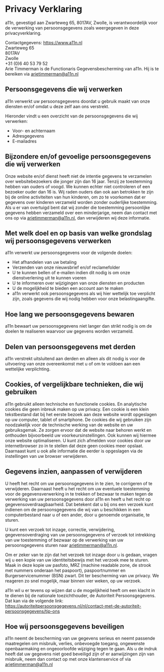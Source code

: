 # Privacy Verklaring

a11n, gevestigd aan Zwarteweg 65, 8017AV, Zwolle, is verantwoordelijk voor de verwerking van persoonsgegevens zoals weergegeven in deze privacyverklaring.

Contactgegevens:
https://www.a11n.nl  
Zwarteweg 65  
8017AV  
Zwolle  
+31 (0)6 40 53 79 52  
Arie Timmerman is de Functionaris Gegevensbescherming van a11n. Hij is te bereiken via arietimmerman@a11n.nl

## Persoonsgegevens die wij verwerken

a11n verwerkt uw persoonsgegevens doordat u gebruik maakt van onze diensten en/of omdat u deze zelf aan ons verstrekt.

Hieronder vindt u een overzicht van de persoonsgegevens die wij verwerken:

- Voor- en achternaam
- Adresgegevens
- E-mailadres


## Bijzondere en/of gevoelige persoonsgegevens die wij verwerken

Onze website en/of dienst heeft niet de intentie gegevens te verzamelen over websitebezoekers die jonger zijn dan 16 jaar. Tenzij ze toestemming hebben van ouders of voogd. We kunnen echter niet controleren of een bezoeker ouder dan 16 is. Wij raden ouders dan ook aan betrokken te zijn bij de online activiteiten van hun kinderen, om zo te voorkomen dat er gegevens over kinderen verzameld worden zonder ouderlijke toestemming. Als u er van overtuigd bent dat wij zonder die toestemming persoonlijke gegevens hebben verzameld over een minderjarige, neem dan contact met ons op via arietimmerman@a11n.nl, dan verwijderen wij deze informatie.


## Met welk doel en op basis van welke grondslag wij persoonsgegevens verwerken

a11n verwerkt uw persoonsgegevens voor de volgende doelen:
- Het afhandelen van uw betaling
- Verzenden van onze nieuwsbrief en/of reclamefolder
- U te kunnen bellen of e-mailen indien dit nodig is om onze dienstverlening uit te kunnen voeren
- U te informeren over wijzigingen van onze diensten en producten
- U de mogelijkheid te bieden een account aan te maken
- a11n verwerkt ook persoonsgegevens als wij hier wettelijk toe verplicht zijn, zoals gegevens die wij nodig hebben voor onze belastingaangifte. 

## Hoe lang we persoonsgegevens bewaren

a11n bewaart uw persoonsgegevens niet langer dan strikt nodig is om de doelen te realiseren waarvoor uw gegevens worden verzameld.

## Delen van persoonsgegevens met derden

a11n verstrekt uitsluitend aan derden en alleen als dit nodig is voor de uitvoering van onze overeenkomst met u of om te voldoen aan een wettelijke verplichting.

## Cookies, of vergelijkbare technieken, die wij gebruiken

a11n gebruikt alleen technische en functionele cookies. En analytische cookies die geen inbreuk maken op uw privacy. Een cookie is een klein tekstbestand dat bij het eerste bezoek aan deze website wordt opgeslagen op uw computer, tablet of smartphone. De cookies die wij gebruiken zijn noodzakelijk voor de technische werking van de website en uw gebruiksgemak. Ze zorgen ervoor dat de website naar behoren werkt en onthouden bijvoorbeeld uw voorkeursinstellingen. Ook kunnen wij hiermee onze website optimaliseren. U kunt zich afmelden voor cookies door uw internetbrowser zo in te stellen dat deze geen cookies meer opslaat. Daarnaast kunt u ook alle informatie die eerder is opgeslagen via de instellingen van uw browser verwijderen.

## Gegevens inzien, aanpassen of verwijderen 

U heeft het recht om uw persoonsgegevens in te zien, te corrigeren of te verwijderen. Daarnaast heeft u het recht om uw eventuele toestemming voor de gegevensverwerking in te trekken of bezwaar te maken tegen de verwerking van uw persoonsgegevens door a11n en heeft u het recht op gegevensoverdraagbaarheid. Dat betekent dat u bij ons een verzoek kunt indienen om de persoonsgegevens die wij van u beschikken in een computerbestand naar u of een ander, door u genoemde organisatie, te sturen.

U kunt een verzoek tot inzage, correctie, verwijdering, gegevensoverdraging van uw persoonsgegevens of verzoek tot intrekking van uw toestemming of bezwaar op de verwerking van uw persoonsgegevens sturen naar arietimmerman@a11n.nl.

Om er zeker van te zijn dat het verzoek tot inzage door u is gedaan, vragen wij u een kopie van uw identiteitsbewijs met het verzoek mee te sturen. Maak in deze kopie uw pasfoto, MRZ (machine readable zone, de strook met nummers onderaan het paspoort), paspoortnummer en Burgerservicenummer (BSN) zwart. Dit ter bescherming van uw privacy. We reageren zo snel mogelijk, maar binnen vier weken, op uw verzoek.

a11n wil u er tevens op wijzen dat u de mogelijkheid heeft om een klacht in te dienen bij de nationale toezichthouder, de Autoriteit Persoonsgegevens. Dat kan via de volgende link: https://autoriteitpersoonsgegevens.nl/nl/contact-met-de-autoriteit-persoonsgegevens/tip-ons

## Hoe wij persoonsgegevens beveiligen

a11n neemt de bescherming van uw gegevens serieus en neemt passende maatregelen om misbruik, verlies, onbevoegde toegang, ongewenste openbaarmaking en ongeoorloofde wijziging tegen te gaan. Als u de indruk heeft dat uw gegevens niet goed beveiligd zijn of er aanwijzingen zijn van misbruik, neem dan contact op met onze klantenservice of via arietimmerman@a11n.nl